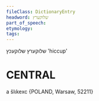 ```yaml
---
fileClass: DictionaryEntry
headword: שלוקערץ
part_of_speech: 
etymology: 
tags: 
---
```

שלוקערץ
שלוקעכץ
'hiccup'

CENTRAL
========

a šlɩkexc {POLAND, Warsaw, 52211}